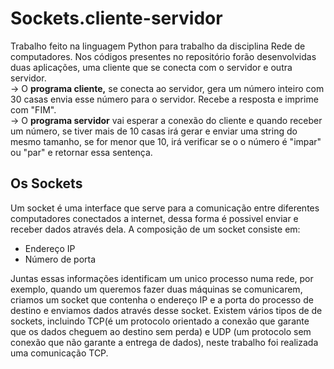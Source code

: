 # Sockets.cliente-servidor
Trabalho feito na linguagem Python para trabalho da disciplina Rede de computadores.
Nos códigos presentes no repositório forão desenvolvidas duas aplicações, uma cliente que se conecta com o servidor e outra servidor. <br> 
-> O <b>programa cliente,</b> se conecta ao servidor, gera um número inteiro com 30 casas envia esse número para o servidor. Recebe a resposta e imprime com "FIM". <br>
-> O <b>programa servidor</b> vai esperar a conexão do cliente e quando receber um número, se tiver mais de 10 casas irá gerar e enviar uma string do mesmo tamanho, se for menor que 10, irá verificar se o o número é "impar" ou "par" e retornar essa sentença.<br>  
 
 ## Os Sockets
 Um socket é uma interface que serve para a comunicação entre diferentes computadores conectados a internet, dessa forma é possivel enviar e receber dados através dela. A composição de um socket consiste em:
 <ul>
 <li> Endereço IP </li>
 <li> Número de porta </li>
 </ul> 
 Juntas essas informações identificam um unico processo numa rede, por exemplo, quando um queremos fazer duas máquinas se comunicarem, criamos um socket que contenha o endereço IP e a porta do processo de destino e enviamos dados através desse socket. 
 Existem vários tipos de de sockets, incluindo TCP(é um protocolo orientado a conexão que garante que os dados cheguem ao destino sem perda) e UDP (um protocolo sem conexão que não garante a entrega de dados), neste trabalho foi realizada uma comunicação TCP.
 
 
 
